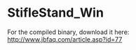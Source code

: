 StifleStand_Win
===============

For the compiled binary, download it here:
http://www.jbfaq.com/article.asp?id=77

